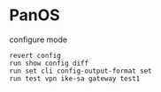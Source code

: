
# PanOS

configure mode
```
revert config
run show config diff
run set cli config-output-format set
run test vpn ike-sa gateway test1
```
